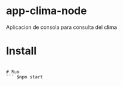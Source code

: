 # app-clima-node
Aplicacion de consola para consulta del clima

# Install
``` $ npm install

# Run
``` $npm start
